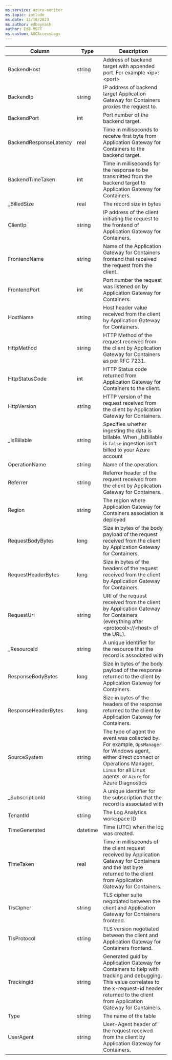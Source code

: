 ```yaml
---
ms.service: azure-monitor
ms.topic: include
ms.date: 12/18/2023
ms.author: edbaynash
author: EdB-MSFT
ms.custom: AGCAccessLogs
---
```



| Column | Type | Description |
|---|---|---|
| BackendHost | string | Address of backend target with appended port. For example \<ip\>:\<port\> |
| BackendIp | string | IP address of backend target Application Gateway for Containers proxies the request to. |
| BackendPort | int | Port number of the backend target. |
| BackendResponseLatency | real | Time in milliseconds to receive first byte from Application Gateway for Containers to the backend target. |
| BackendTimeTaken | int | Time in milliseconds for the response to be transmitted from the backend target to Application Gateway for Containers. |
| _BilledSize | real | The record size in bytes |
| ClientIp | string | IP address of the client initiating the request to the frontend of Application Gateway for Containers. |
| FrontendName | string | Name of the Application Gateway for Containers frontend that received the request from the client. |
| FrontendPort | int | Port number the request was listened on by Application Gateway for Containers. |
| HostName | string | Host header value received from the client by Application Gateway for Containers. |
| HttpMethod | string | HTTP Method of the request received from the client by Application Gateway for Containers as per RFC 7231. |
| HttpStatusCode | int | HTTP Status code returned from Application Gateway for Containers to the client. |
| HttpVersion | string | HTTP version of the request received from the client by Application Gateway for Containers. |
| _IsBillable | string | Specifies whether ingesting the data is billable. When _IsBillable is `false` ingestion isn't billed to your Azure account |
| OperationName | string | Name of the operation. |
| Referrer | string | Referrer header of the request received from the client by Application Gateway for Containers. |
| Region | string | The region where Application Gateway for Containers association is deployed |
| RequestBodyBytes | long | Size in bytes of the body payload of the request received from the client by Application Gateway for Containers. |
| RequestHeaderBytes | long | Size in bytes of the headers of the request received from the client by Application Gateway for Containers. |
| RequestUri | string | URI of the request received from the client by Application Gateway for Containers (everything after \<protocol\>://\<host\> of the URL). |
| _ResourceId | string | A unique identifier for the resource that the record is associated with |
| ResponseBodyBytes | long | Size in bytes of the body payload of the response returned to the client by Application Gateway for Containers. |
| ResponseHeaderBytes | long | Size in bytes of the headers of the response returned to the client by Application Gateway for Containers. |
| SourceSystem | string | The type of agent the event was collected by. For example, `OpsManager` for Windows agent, either direct connect or Operations Manager, `Linux` for all Linux agents, or `Azure` for Azure Diagnostics |
| _SubscriptionId | string | A unique identifier for the subscription that the record is associated with |
| TenantId | string | The Log Analytics workspace ID |
| TimeGenerated | datetime | Time (UTC) when the log was created. |
| TimeTaken | real | Time in milliseconds of the client request received by Application Gateway for Containers and the last byte returned to the client from Application Gateway for Containers. |
| TlsCipher | string | TLS cipher suite negotiated between the client and Application Gateway for Containers frontend. |
| TlsProtocol | string | TLS version negotiated between the client and Application Gateway for Containers frontend. |
| TrackingId | string | Generated guid by Application Gateway for Containers to help with tracking and debugging. This value correlates to the x-request-id header returned to the client from Application Gateway for Containers. |
| Type | string | The name of the table |
| UserAgent | string | User-Agent header of the request received from the client by Application Gateway for Containers. |
